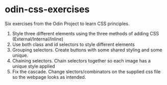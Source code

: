 # odin-css-exercises

Six exercises from the Odin Project to learn CSS principles.

1. Style three different elements using the three methods of adding CSS (External/Internal/Inline)
2. Use both class and id selectors to style different elements
3. Grouping selectors. Create buttons with some shared styling and some unique.
4. Chaining selectors. Chain selectors together so each image has a unique style applied
6. Fix the cascade. Change slectors/combinators on the supplied css file so the webpage looks as intended.

